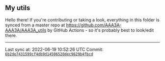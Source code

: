 ## My utils

Hello there! If you're contributing or taking a look, everything in this folder
is synced from a master repo at https://github.com/AAA3A-AAA3A/AAA3A_utils by GitHub Actions -
so it's probably best to look/edit there.

---

Last sync at: 2022-06-19 10:52:26 UTC
Commit: [`6b2de7431599cf4db9d14506520dec9629b4fbcd`](https://github.com/AAA3A-AAA3A/AAA3A_utils/commit/6b2de7431599cf4db9d14506520dec9629b4fbcd)
